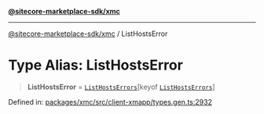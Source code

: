 [**@sitecore-marketplace-sdk/xmc**](../README.md)

***

[@sitecore-marketplace-sdk/xmc](../README.md) / ListHostsError

# Type Alias: ListHostsError

> **ListHostsError** = [`ListHostsErrors`](ListHostsErrors.md)\[keyof [`ListHostsErrors`](ListHostsErrors.md)\]

Defined in: [packages/xmc/src/client-xmapp/types.gen.ts:2932](https://github.com/Sitecore/sitecore-marketplace-sdk/blob/e87783cce9f115393973a45e109d17b99bf1df7e/packages/xmc/src/client-xmapp/types.gen.ts#L2932)

